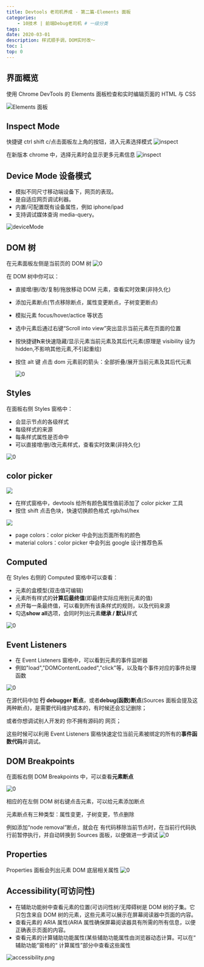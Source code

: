 ```yaml
---
title: Devtools 老司机养成 - 第二篇-Elements 面板
categories:
    - 10技术 | 前端Debug老司机 # 一级分类
tags:
date: 2020-03-01
description: 样式顺手调，DOM实时改～
toc: 1
top: 0
---
```


## 界面概览

使用 Chrome DevTools 的 Elements 面板检查和实时编辑页面的 HTML 与 CSS

![Elements 面板](https://i.loli.net/2019/07/29/5d3e521d6fbde79541.png)

## Inspect Mode

快捷键 ctrl shift c/点击面板左上角的按钮，进入元素选择模式
![inspect](https://i.loli.net/2019/04/19/5cb9cb351d6a2.png)

在新版本 chrome 中，选择元素时会显示更多元素信息
![inspect](https://i.loli.net/2019/04/19/5cb9ca97739bb.png)

## Device Mode 设备模式

-   模拟不同尺寸移动端设备下，网页的表现。
-   是自适应网页调试利器。
-   内置/可配置既有设备属性，例如 iphone/ipad
-   支持调试媒体查询 media-query。

![deviceMode](https://i.loli.net/2019/04/19/5cb9cc03d400a.png)

## DOM 树

在元素面板左侧是当前页的 DOM 树
![0](https://i.loli.net/2019/07/29/5d3e52339265738563.png)

在 DOM 树中你可以：

-   直接增/删/改/复制/拖放移动 DOM 元素，查看实时效果(非持久化)
-   添加元素断点(节点移除断点，属性变更断点，子树变更断点)
-   模拟元素 focus/hover/actice 等状态
-   选中元素后通过右键“Scroll into view”突出显示当前元素在页面的位置
-   按快捷键**h**来快速隐藏/显示元素当前元素及其后代元素(原理是 visibility 设为 hidden,不影响其他元素,不引起重绘)
-   按住 alt 键 点击 dom 元素前的箭头：全部折叠/展开当前元素及其后代元素

    ![0](https://i.loli.net/2019/07/29/5d3e52c51ed0570682.png)

## Styles

在面板右侧 Styles 窗格中：

-   会显示节点的各级样式
-   每级样式的来源
-   每条样式属性是否命中
-   可以直接增/删/改元素样式，查看实时效果(非持久化)

![0](https://i.loli.net/2019/07/29/5d3e524d5a48a76988.png)

## color picker

![](https://i.loli.net/2019/05/13/5cd95d7a5c09c98927.png)

-   在样式窗格中，devtools 给所有颜色属性值前添加了 color picker 工具
-   按住 shift 点击色块，快速切换颜色格式 rgb/hsl/hex

![](https://i.loli.net/2019/05/13/5cd95e1abea2793787.png)

-   page colors：color picker 中会列出页面所有的颜色
-   material colors：color picker 中会列出 google 设计推荐色系

## Computed

在 Styles 右侧的 Computed 窗格中可以查看：

-   元素的盒模型(双击值可编辑)
-   元素所有样式的**计算后最终值**(即最终实际应用到元素的值)
-   点开每一条最终值，可以看到所有该条样式的规则，以及代码来源
-   勾选**show all**选项，会同时列出元素**继承 / 默认**样式

![0](https://i.loli.net/2019/07/29/5d3e525f4f2a311954.png)

## Event Listeners

-   在 Event Listeners 窗格中，可以看到元素的事件监听器
-   例如"load","DOMContentLoaded","click"等，以及每个事件对应的事件处理函数

![0](https://i.loli.net/2019/07/29/5d3e52728065d88131.png)

在源代码中加 **行 debugger 断点**，或者**debug(函数)断点**(Sources 面板会提及这两种断点)，是需要代码维护成本的，有时候还会忘记删除；

或者你想调试别人开发的 你不拥有源码的 网页；

这些时候可以利用 Event Listeners 窗格快速定位当前元素被绑定的所有的**事件函数代码**并调试。

## DOM Breakpoints

在面板右侧 DOM Breakpoints 中，可以查看**元素断点**

![0](https://i.loli.net/2019/07/29/5d3e5282c491d43866.png)

相应的在左侧 DOM 树右键点击元素，可以给元素添加断点

元素断点有三种类型：属性变更，子树变更，节点删除

例如添加“node removal”断点，就会在 有代码移除当前节点时，在当前行代码执行前暂停执行，并自动转换到 Sources 面板，以便做进一步调试
![0](https://i.loli.net/2019/07/29/5d3e529117f6c69468.png)

## Properties

Properties 面板会列出元素 DOM 底层相关属性
![0](https://i.loli.net/2019/07/29/5d3e52b143cc424671.png)

## Accessibility(可访问性)

-   在辅助功能树中查看元素的位置(可访问性树/无障碍树是 DOM 树的子集。它只包含来自 DOM 树的元素，这些元素可以展示在屏幕阅读器中页面的内容。
-   查看元素的 ARIA 属性(ARIA 属性确保屏幕阅读器具有所需的所有信息，以便正确表示页面的内容。
-   查看元素的计算辅助功能属性(某些辅助功能属性由浏览器动态计算。可以在“ 辅助功能”窗格的“ 计算属性”部分中查看这些属性

![accessibility.png](https://i.loli.net/2019/04/21/5cbc83e1561e4.png)

